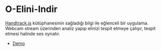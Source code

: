 # O-Elini-Indir

[Handtrack.js](https://github.com/victordibia/handtrack.js/) kütüphanesinin sağladığı bilgi ile eğlenceli bir uygulama.
Webcam stream üzerinden analiz yapıp elinizi tespit etmeye çalışır, tespit etmesi halinde ses oynatır.

- [Demo](https://ferhatbostanci.github.io/O-Elini-Indir/)